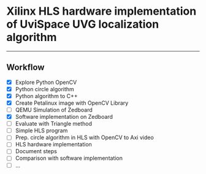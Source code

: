 # Xilinx HLS hardware implementation of UviSpace UVG localization algorithm
___
## Workflow
* [x] Explore Python OpenCV
* [x] Python circle algorithm
* [x] Python algorithm to C++
* [x] Create Petalinux image with OpenCV Library
* [ ] QEMU Simulation of Zedboard
* [x] Software implementation on Zedboard
* [ ] Evaluate with Triangle method
* [ ] Simple HLS program
* [ ] Prep. circle algorithm in HLS with OpenCV to Axi video
* [ ] HLS hardware implementation
* [ ] Document steps
* [ ] Comparison with software implementation
* [ ] ...
